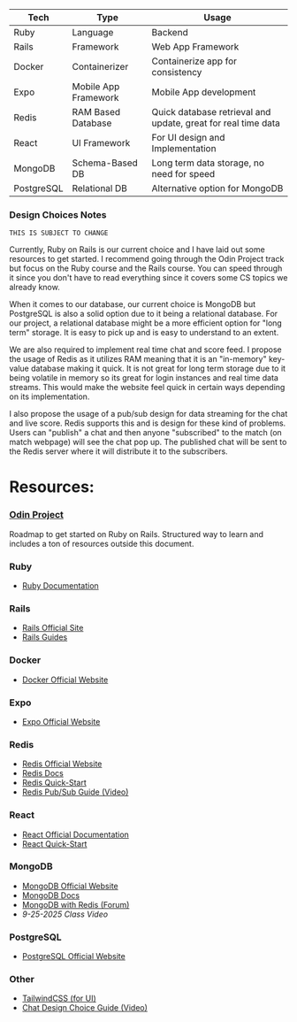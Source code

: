 
| Tech       | Type                 | Usage                                                         |
| ---------- | -------------------- | ------------------------------------------------------------- |
| Ruby       | Language             | Backend                                                       |
| Rails      | Framework            | Web App Framework                                             |
| Docker     | Containerizer        | Containerize app for consistency                              |
| Expo       | Mobile App Framework | Mobile App development                                        |
| Redis      | RAM Based Database   | Quick database retrieval and update, great for real time data |
| React      | UI Framework         | For UI design and Implementation                              |
| MongoDB    | Schema-Based DB      | Long term data storage, no need for speed                     |
| PostgreSQL | Relational DB        | Alternative option for MongoDB                                |
### Design Choices Notes
``THIS IS SUBJECT TO CHANGE``

Currently, Ruby on Rails is our current choice and I have laid out some resources to get started. I recommend going through the Odin Project track but focus on the Ruby course and the Rails course. You can speed through it since you don't have to read everything since it covers some CS topics we already know.

When it comes to our database, our current choice is MongoDB but PostgreSQL is also a solid option due to it being a relational database. For our project, a relational database might be a more efficient option for "long term" storage. It is easy to pick up and is easy to understand to an extent.

We are also required to implement real time chat and score feed. I propose the usage of Redis as it utilizes RAM meaning that it is an "in-memory" key-value database making it quick. It is not great for long term storage due to it being volatile in memory so its great for login instances and real time data streams. This would make the website feel quick in certain ways depending on its implementation.

I also propose the usage of a pub/sub design for data streaming for the chat and live score. Redis supports this and is design for these kind of problems. Users can "publish" a chat and then anyone "subscribed" to the match (on match webpage) will see the chat pop up. The published chat will be sent to the Redis server where it will distribute it to the subscribers.

# Resources:

### [Odin Project](https://www.theodinproject.com/paths/full-stack-ruby-on-rails)
Roadmap to get started on Ruby on Rails.
Structured way to learn and includes a ton of resources outside this document.

### Ruby
- [Ruby Documentation](https://docs.ruby-lang.org/en/3.2/index.html)

### Rails
- [Rails Official Site](https://rubyonrails.org/)
- [Rails Guides](https://guides.rubyonrails.org/)

### Docker
- [Docker Official Website](https://www.docker.com/)

### Expo
- [Expo Official Website](https://expo.dev/)

### Redis
- [Redis Official Website](https://redis.io/)
- [Redis Docs](https://redis.io/docs/latest/)
- [Redis Quick-Start](https://redis.io/docs/latest/get-started/)
- [Redis Pub/Sub Guide (Video)](https://www.youtube.com/watch?v=KIFA_fFzSbo)

### React
- [React Official Documentation](https://react.dev/)
- [React Quick-Start](https://react.dev/learn)

### MongoDB
- [MongoDB Official Website](https://www.mongodb.com/)
- [MongoDB Docs](https://www.mongodb.com/docs/)
- [MongoDB with Redis (Forum)](https://stackoverflow.com/questions/10696463/mongodb-with-redis)
- *9-25-2025 Class Video*

### PostgreSQL
- [PostgreSQL Official Website](https://www.postgresql.org/)

### Other
- [TailwindCSS (for UI)](https://tailwindcss.com/plus)
- [Chat Design Choice Guide (Video)](https://www.youtube.com/watch?v=1LIyqHsum2g)